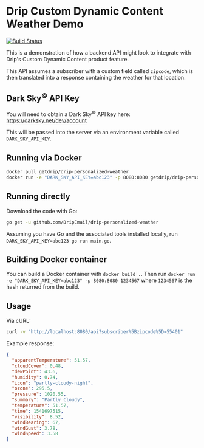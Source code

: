 # Drip Custom Dynamic Content Weather Demo

[![Build Status](https://travis-ci.org/DripEmail/drip-personalized-weather.svg?branch=master)](https://travis-ci.org/DripEmail/drip-personalized-weather)

This is a demonstration of how a backend API might look to integrate with Drip's Custom Dynamic Content product feature.

This API assumes a subscriber with a custom field called `zipcode`, which is then translated into a response containing the weather for that location.

## Dark Sky<sup>&copy;</sup> API Key

You will need to obtain a Dark Sky<sup>&copy;</sup> API key here: https://darksky.net/dev/account

This will be passed into the server via an environment variable called `DARK_SKY_API_KEY`.

## Running via Docker

```bash
docker pull getdrip/drip-personalized-weather
docker run -e "DARK_SKY_API_KEY=abc123" -p 8080:8080 getdrip/drip-personalized-weather
```

## Running directly

Download the code with Go:

```bash
go get -u github.com/DripEmail/drip-personalized-weather
```

Assuming you have Go and the associated tools installed locally, run `DARK_SKY_API_KEY=abc123 go run main.go`.

## Building Docker container

You can build a Docker container with `docker build .`. Then run `docker run -e "DARK_SKY_API_KEY=abc123" -p 8080:8080 1234567` where `1234567` is the hash returned from the build.

## Usage

Via cURL:

```bash
curl -v "http://localhost:8080/api?subscriber%5Bzipcode%5D=55401"
```

Example response:

```json
{
  "apparentTemperature": 51.57,
  "cloudCover": 0.48,
  "dewPoint": 43.6,
  "humidity": 0.74,
  "icon": "partly-cloudy-night",
  "ozone": 295.5,
  "pressure": 1020.55,
  "summary": "Partly Cloudy",
  "temperature": 51.57,
  "time": 1541697515,
  "visibility": 8.52,
  "windBearing": 67,
  "windGust": 3.78,
  "windSpeed": 3.58
}
```
